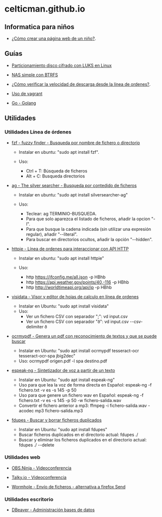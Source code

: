 # celticman.github.io

## Informatica para niños

- [¿Cómo crear una página web de un niño?](./ninos_github_pages.html).

## Guías

- [Particionamiento disco cifrado con LUKS en Linux](./notas_luks_particion_cifrada.html) 

- [NAS simple con BTRFS](./notas_nas.html) 

- [¿Cómo verificar la velocidad de descarga desde la línea de ordenes?](./notas_velocidad_speedtest.html).

- [Uso de vagrant](./notas_vagrant.html)

- [Go - Golang](./notas_golang.html)

## Utilidades

### Utilidades Línea de órdenes

- [fzf - fuzzy finder - Busqueda por nombre de fichero o directorio](https://github.com/junegunn/fzf) 

    - Instalar en ubuntu: "sudo apt install fzf".
    - Uso:

        - Ctrl + T: Búsqueda de ficheros
        - Alt + C: Busqueda directorios

- [ag - The silver searcher - Busqueda por contedido de ficheros](https://github.com/ggreer/the_silver_searcher)

    - Instalar en ubuntu: "sudo apt install silversearcher-ag"
    - Uso:

        - Teclear: ag TERMINIO-BUSQUEDA.
        - Para que solo aparezca el listado de ficheros, añadir la opcion "-l".
        - Para que busque la cadena indicada (sin utilizar una expresión regular), añadir "--literal".
        - Para buscar en directorios ocultos, añadir la opción "--hidden".

- [httpie - Línea de ordenes para interaccionar con API HTTP](https://httpie.org/)

    - Instalar en ubuntu: "sudo apt install httpie"
    - Uso:

        - http https://ifconfig.me/all.json -p HBhb
        - http https://api.weather.gov/points/40,-116 -p HBhb
        - http http://worldtimeapi.org/api/ip -p HBhb
        
- [visidata - Visor y editor de hojas de calculo en línea de ordenes](https://www.visidata.org)

    - Instalar en Ubuntu: "sudo apt install visidata"
    - Uso:
        - Ver un fichero CSV con separador ";": vd input.csv
        - Ver un fichero CSV con separador "ð": vd input.csv --csv-delimiter ð
        
- [ocrmypdf - Genera un pdf con reconocimiento de textos y que se puede buscar](https://ocrmypdf.readthedocs.io/en/latest/index.html)

	- Instalar en Ubuntu: "sudo apt install ocrmypdf tesseract-ocr tesseract-ocr-spa jbig2dec"
	- Uso:	ocrmypdf origen.pdf -l spa destino.pdf 
	
- [espeak-ng - Sintetizador de voz a partir de un texto](https://github.com/espeak-ng/espeak-ng)

	- Instalar en Ubuntu: "sudo apt install espeak-ng"
	- Uso para que lea la voz de forma directa en Español: espeak-ng -f fichero.txt -v es -s 145 -p 50
	- Uso para que genere un fichero wav en Español: espeak-ng -f fichero.txt -v es -s 145 -p 50 -w fichero-salida.wav
	- Convertir el fichero anterior a mp3: ffmpeg -i fichero-salida.wav -acodec mp3 fichero-salida.mp3
	
- [fdupes - Buscar y borrar ficheros duplicados](https://github.com/adrianlopezroche/fdupes)

	- Instalar en Ubuntu: "sudo apt install fdupes"
	- Buscar ficheros duplicados en el directorio actual: fdupes ./
	- Buscar y eliminar los ficheros duplicados en el directorio actual: fdupes ./ --delete

### Utilidades web

- [OBS.Ninja - Videoconferencia](https://obs.ninja/)

- [Talky.io - Videoconferencia](https://talky.io)

- [Wormhole - Envío de ficheros - alternativa a firefox Send](https://wormhole.app/)

### Utilidades escritorio

- [DBeaver - Administración bases de datos](https://dbeaver.io/)

